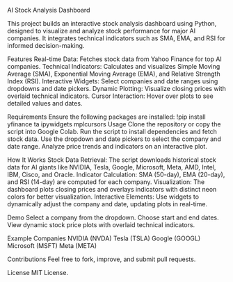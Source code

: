 
AI Stock Analysis Dashboard


This project builds an interactive stock analysis dashboard using Python, designed to visualize and analyze stock performance for major AI companies. It integrates technical indicators such as SMA, EMA, and RSI for informed decision-making.


Features
Real-time Data: Fetches stock data from Yahoo Finance for top AI companies.
Technical Indicators: Calculates and visualizes Simple Moving Average (SMA), Exponential Moving Average (EMA), and Relative Strength Index (RSI).
Interactive Widgets: Select companies and date ranges using dropdowns and date pickers.
Dynamic Plotting: Visualize closing prices with overlaid technical indicators.
Cursor Interaction: Hover over plots to see detailed values and dates.


Requirements
Ensure the following packages are installed:
!pip install yfinance ta ipywidgets mplcursors
Usage
Clone the repository or copy the script into Google Colab.
Run the script to install dependencies and fetch stock data.
Use the dropdown and date pickers to select the company and date range.
Analyze price trends and indicators on an interactive plot.


How It Works
Stock Data Retrieval: The script downloads historical stock data for AI giants like NVIDIA, Tesla, Google, Microsoft, Meta, AMD, Intel, IBM, Cisco, and Oracle.
Indicator Calculation: SMA (50-day), EMA (20-day), and RSI (14-day) are computed for each company.
Visualization: The dashboard plots closing prices and overlays indicators with distinct neon colors for better visualization.
Interactive Elements: Use widgets to dynamically adjust the company and date, updating plots in real-time.


Demo
Select a company from the dropdown.
Choose start and end dates.
View dynamic stock price plots with overlaid technical indicators.


Example Companies
NVIDIA (NVDA)
Tesla (TSLA)
Google (GOOGL)
Microsoft (MSFT)
Meta (META)


Contributions
Feel free to fork, improve, and submit pull requests.


License
MIT License.




